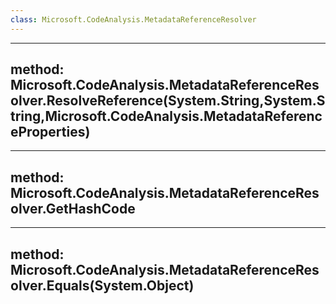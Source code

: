 ```yaml
---
class: Microsoft.CodeAnalysis.MetadataReferenceResolver
---
```


---
method: Microsoft.CodeAnalysis.MetadataReferenceResolver.ResolveReference(System.String,System.String,Microsoft.CodeAnalysis.MetadataReferenceProperties)
---

---
method: Microsoft.CodeAnalysis.MetadataReferenceResolver.GetHashCode
---

---
method: Microsoft.CodeAnalysis.MetadataReferenceResolver.Equals(System.Object)
---

